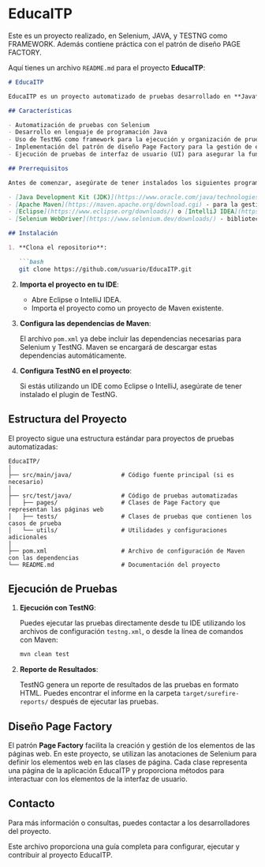 # EducaITP

Este es un proyecto realizado, en Selenium, JAVA, y TESTNG como FRAMEWORK. Además contiene práctica con el patrón de diseño PAGE FACTORY.

Aquí tienes un archivo `README.md` para el proyecto **EducaITP**:

```markdown
# EducaITP

EducaITP es un proyecto automatizado de pruebas desarrollado en **Java**, utilizando **Selenium** como herramienta de automatización de pruebas y **TestNG** como framework de pruebas. El proyecto sigue el patrón de diseño **Page Factory** para una mejor organización y mantenimiento del código.

## Características

- Automatización de pruebas con Selenium
- Desarrollo en lenguaje de programación Java
- Uso de TestNG como framework para la ejecución y organización de pruebas
- Implementación del patrón de diseño Page Factory para la gestión de elementos web
- Ejecución de pruebas de interfaz de usuario (UI) para asegurar la funcionalidad y usabilidad de la aplicación EducaITP

## Prerrequisitos

Antes de comenzar, asegúrate de tener instalados los siguientes programas y herramientas:

- [Java Development Kit (JDK)](https://www.oracle.com/java/technologies/javase-downloads.html) - versión 8 o superior
- [Apache Maven](https://maven.apache.org/download.cgi) - para la gestión de dependencias y ejecución de pruebas
- [Eclipse](https://www.eclipse.org/downloads/) o [IntelliJ IDEA](https://www.jetbrains.com/idea/download/) - IDEs recomendados para desarrollar en Java
- [Selenium WebDriver](https://www.selenium.dev/downloads/) - biblioteca de automatización de navegadores

## Instalación

1. **Clona el repositorio**:

   ```bash
   git clone https://github.com/usuario/EducaITP.git
   ```

2. **Importa el proyecto en tu IDE**:

   - Abre Eclipse o IntelliJ IDEA.
   - Importa el proyecto como un proyecto de Maven existente.

3. **Configura las dependencias de Maven**:

   El archivo `pom.xml` ya debe incluir las dependencias necesarias para Selenium y TestNG. Maven se encargará de descargar estas dependencias automáticamente.

4. **Configura TestNG en el proyecto**:

   Si estás utilizando un IDE como Eclipse o IntelliJ, asegúrate de tener instalado el plugin de TestNG.

## Estructura del Proyecto

El proyecto sigue una estructura estándar para proyectos de pruebas automatizadas:

```
EducaITP/
│
├── src/main/java/              # Código fuente principal (si es necesario)
│
├── src/test/java/              # Código de pruebas automatizadas
│   ├── pages/                  # Clases de Page Factory que representan las páginas web
│   ├── tests/                  # Clases de pruebas que contienen los casos de prueba
│   └── utils/                  # Utilidades y configuraciones adicionales
│
├── pom.xml                     # Archivo de configuración de Maven con las dependencias
└── README.md                   # Documentación del proyecto
```

## Ejecución de Pruebas

1. **Ejecución con TestNG**:

   Puedes ejecutar las pruebas directamente desde tu IDE utilizando los archivos de configuración `testng.xml`, o desde la línea de comandos con Maven:

   ```bash
   mvn clean test
   ```

2. **Reporte de Resultados**:

   TestNG genera un reporte de resultados de las pruebas en formato HTML. Puedes encontrar el informe en la carpeta `target/surefire-reports/` después de ejecutar las pruebas.

## Diseño Page Factory

El patrón **Page Factory** facilita la creación y gestión de los elementos de las páginas web. En este proyecto, se utilizan las anotaciones de Selenium para definir los elementos web en las clases de página. Cada clase representa una página de la aplicación EducaITP y proporciona métodos para interactuar con los elementos de la interfaz de usuario.

## Contacto

Para más información o consultas, puedes contactar a los desarrolladores del proyecto.

Este archivo proporciona una guía completa para configurar, ejecutar y contribuir al proyecto EducaITP.
